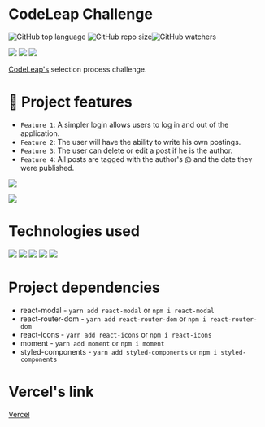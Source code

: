# CodeLeap Challenge

![GitHub top language](https://img.shields.io/github/languages/top/JeanGrijp/codeleap) ![GitHub repo size](https://img.shields.io/github/repo-size/JeanGrijp/codeleap)![GitHub watchers](https://img.shields.io/github/watchers/JeanGrijp/codeleap?style=social) 

![](https://img.shields.io/badge/Made%20for-VSCode-1f425f.svg) ![](http://ForTheBadge.com/images/badges/built-by-developers.svg) ![](http://ForTheBadge.com/images/badges/built-with-love.svg)

[CodeLeap's](https://codeleap.co.uk/) selection process challenge.

# :hammer: Project features

- `Feature 1`: A simpler login allows users to log in and out of the application.
- `Feature 2`: The user will have the ability to write his own postings.
- `Feature 3`: The user can delete or edit a post if he is the author.
- `Feature 4`: All posts are tagged with the author's @ and the date they were published.

![](./src/assets/GIF/CodeLeap1.gif)

![](./src/assets/GIF/CodeLeap2.gif)

# Technologies used

![](https://img.shields.io/badge/HTML5-E34F26?style=for-the-badge&logo=html5&logoColor=white) ![](https://img.shields.io/badge/CSS3-1572B6?style=for-the-badge&logo=css3&logoColor=white) ![](https://img.shields.io/badge/JavaScript-F7DF1E?style=for-the-badge&logo=javascript&logoColor=black) ![](https://img.shields.io/badge/React-20232A?style=for-the-badge&logo=react&logoColor=61DAFB) ![](https://img.shields.io/badge/React_Router-CA4245?style=for-the-badge&logo=react-router&logoColor=white)

# Project dependencies

- react-modal - `yarn add react-modal` or `npm i react-modal`
- react-router-dom - `yarn add react-router-dom` or `npm i react-router-dom`
- react-icons - `yarn add react-icons` or `npm i react-icons`
- moment - `yarn add moment` or `npm i moment`
- styled-components - `yarn add styled-components` or `npm i styled-components`

# Vercel's link

[Vercel](https://codeleap-mu.vercel.app/)

